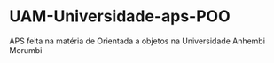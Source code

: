 # UAM-Universidade-aps-POO
APS feita na matéria de Orientada a objetos na Universidade Anhembi Morumbi
